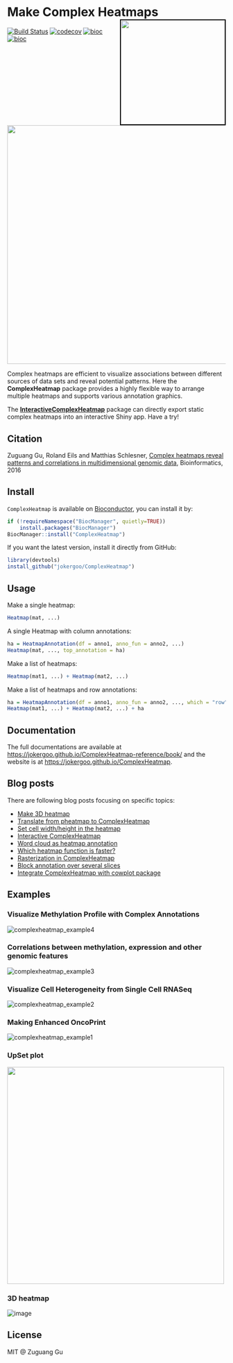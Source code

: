 # Make Complex Heatmaps <a href="https://jokergoo.github.io/ComplexHeatmap-reference/book/"><img src="https://jokergoo.github.io/ComplexHeatmap-reference/book/complexheatmap-cover.jpg" width=240 align="right" style="border:2px solid black;" ></a>

[![Build Status](https://travis-ci.org/jokergoo/ComplexHeatmap.svg)](https://travis-ci.org/jokergoo/ComplexHeatmap) 
[![codecov](https://img.shields.io/codecov/c/github/jokergoo/ComplexHeatmap.svg)](https://codecov.io/github/jokergoo/ComplexHeatmap) 
[![bioc](http://www.bioconductor.org/shields/downloads/devel/ComplexHeatmap.svg)](https://bioconductor.org/packages/stats/bioc/ComplexHeatmap/) 
[![bioc](http://www.bioconductor.org/shields/years-in-bioc/ComplexHeatmap.svg)](http://bioconductor.org/packages/devel/bioc/html/ComplexHeatmap.html)

<img src="http://jokergoo.github.io/complexheatmap_logo.svg" width="550">


Complex heatmaps are efficient to visualize associations between different
sources of data sets and reveal potential patterns. Here the
**ComplexHeatmap** package provides a highly flexible way to arrange multiple
heatmaps and supports various annotation graphics.

The [**InteractiveComplexHeatmap**](https://github.com/jokergoo/InteractiveComplexHeatmap) package can directly export static complex heatmaps into an interactive Shiny app. Have a try!

## Citation

Zuguang Gu, Roland Eils and Matthias Schlesner, [Complex heatmaps reveal patterns and correlations in multidimensional genomic data](http://bioinformatics.oxfordjournals.org/content/early/2016/05/20/bioinformatics.btw313.abstract), Bioinformatics, 2016


## Install

`ComplexHeatmap` is available on [Bioconductor](http://www.bioconductor.org/packages/devel/bioc/html/ComplexHeatmap.html), you can install it by:

```r
if (!requireNamespace("BiocManager", quietly=TRUE))
    install.packages("BiocManager")
BiocManager::install("ComplexHeatmap")
```

If you want the latest version, install it directly from GitHub:

```r
library(devtools)
install_github("jokergoo/ComplexHeatmap")
```

## Usage

Make a single heatmap:

```r
Heatmap(mat, ...)
```

A single Heatmap with column annotations:

```r
ha = HeatmapAnnotation(df = anno1, anno_fun = anno2, ...)
Heatmap(mat, ..., top_annotation = ha)
```

Make a list of heatmaps:

```r
Heatmap(mat1, ...) + Heatmap(mat2, ...)
```

Make a list of heatmaps and row annotations:

```r
ha = HeatmapAnnotation(df = anno1, anno_fun = anno2, ..., which = "row")
Heatmap(mat1, ...) + Heatmap(mat2, ...) + ha
```

## Documentation

The full documentations are available at https://jokergoo.github.io/ComplexHeatmap-reference/book/ and the website is at https://jokergoo.github.io/ComplexHeatmap.

## Blog posts

There are following blog posts focusing on specific topics:

- [Make 3D heatmap](https://jokergoo.github.io/2021/03/24/3d-heatmap/)
- [Translate from pheatmap to ComplexHeatmap](https://jokergoo.github.io/2020/05/06/translate-from-pheatmap-to-complexheatmap/)
- [Set cell width/height in the heatmap](https://jokergoo.github.io/2020/05/11/set-cell-width/height-in-the-heatmap/)
- [Interactive ComplexHeatmap](https://jokergoo.github.io/2020/05/15/interactive-complexheatmap/)
- [Word cloud as heatmap annotation](https://jokergoo.github.io/2020/05/31/word-cloud-as-heatmap-annotation/)
- [Which heatmap function is faster?](https://jokergoo.github.io/2020/06/19/which-heatmap-function-is-faster/)
- [Rasterization in ComplexHeatmap](https://jokergoo.github.io/2020/06/30/rasterization-in-complexheatmap/)
- [Block annotation over several slices](https://jokergoo.github.io/2020/07/06/block-annotation-over-several-slices/)
- [Integrate ComplexHeatmap with cowplot package](https://jokergoo.github.io/2020/07/14/integrate-complexheatmap-with-cowplot-package/)


## Examples

### Visualize Methylation Profile with Complex Annotations

![complexheatmap_example4](https://user-images.githubusercontent.com/449218/47718635-2ec22980-dc49-11e8-9f01-37becb19e0d5.png)

### Correlations between methylation, expression and other genomic features

![complexheatmap_example3](https://user-images.githubusercontent.com/449218/47718636-2ec22980-dc49-11e8-8db0-1659c27dcf40.png)

### Visualize Cell Heterogeneity from Single Cell RNASeq

![complexheatmap_example2](https://user-images.githubusercontent.com/449218/47718637-2ec22980-dc49-11e8-925e-955c16cfa982.png)

### Making Enhanced OncoPrint

![complexheatmap_example1](https://user-images.githubusercontent.com/449218/47718638-2ec22980-dc49-11e8-845e-21e51d3b8e73.png)

### UpSet plot

<img src="https://user-images.githubusercontent.com/449218/102615477-48c76a80-4136-11eb-98d9-3c528844fbe8.png" width=500 />

### 3D heatmap

![image](https://user-images.githubusercontent.com/449218/112284448-8c77c600-8c89-11eb-8d38-c5538900df20.png)



## License

MIT @ Zuguang Gu


